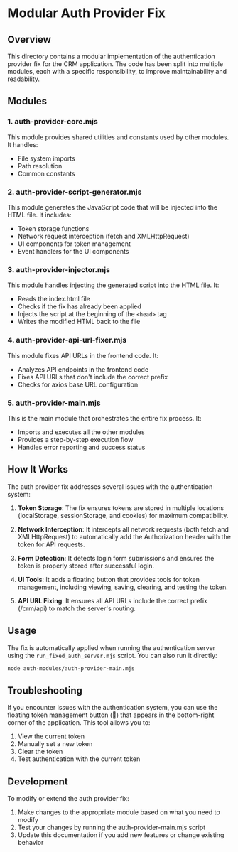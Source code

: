 # Modular Auth Provider Fix

## Overview

This directory contains a modular implementation of the authentication provider fix for the CRM application. The code has been split into multiple modules, each with a specific responsibility, to improve maintainability and readability.

## Modules

### 1. auth-provider-core.mjs

This module provides shared utilities and constants used by other modules. It handles:
- File system imports
- Path resolution
- Common constants

### 2. auth-provider-script-generator.mjs

This module generates the JavaScript code that will be injected into the HTML file. It includes:
- Token storage functions
- Network request interception (fetch and XMLHttpRequest)
- UI components for token management
- Event handlers for the UI components

### 3. auth-provider-injector.mjs

This module handles injecting the generated script into the HTML file. It:
- Reads the index.html file
- Checks if the fix has already been applied
- Injects the script at the beginning of the `<head>` tag
- Writes the modified HTML back to the file

### 4. auth-provider-api-url-fixer.mjs

This module fixes API URLs in the frontend code. It:
- Analyzes API endpoints in the frontend code
- Fixes API URLs that don't include the correct prefix
- Checks for axios base URL configuration

### 5. auth-provider-main.mjs

This is the main module that orchestrates the entire fix process. It:
- Imports and executes all the other modules
- Provides a step-by-step execution flow
- Handles error reporting and success status

## How It Works

The auth provider fix addresses several issues with the authentication system:

1. **Token Storage**: The fix ensures tokens are stored in multiple locations (localStorage, sessionStorage, and cookies) for maximum compatibility.

2. **Network Interception**: It intercepts all network requests (both fetch and XMLHttpRequest) to automatically add the Authorization header with the token for API requests.

3. **Form Detection**: It detects login form submissions and ensures the token is properly stored after successful login.

4. **UI Tools**: It adds a floating button that provides tools for token management, including viewing, saving, clearing, and testing the token.

5. **API URL Fixing**: It ensures all API URLs include the correct prefix (/crm/api) to match the server's routing.

## Usage

The fix is automatically applied when running the authentication server using the `run_fixed_auth_server.mjs` script. You can also run it directly:

```bash
node auth-modules/auth-provider-main.mjs
```

## Troubleshooting

If you encounter issues with the authentication system, you can use the floating token management button (🔑) that appears in the bottom-right corner of the application. This tool allows you to:

1. View the current token
2. Manually set a new token
3. Clear the token
4. Test authentication with the current token

## Development

To modify or extend the auth provider fix:

1. Make changes to the appropriate module based on what you need to modify
2. Test your changes by running the auth-provider-main.mjs script
3. Update this documentation if you add new features or change existing behavior
